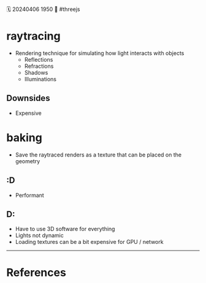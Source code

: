 🗓️ 20240406 1950
📎 #threejs

# raytracing
- Rendering technique for simulating how light interacts with objects
	- Reflections
	- Refractions
	- Shadows
	- Illuminations
## Downsides
- Expensive

# baking
- Save the raytraced renders as a texture that can be placed on the geometry

## :D
- Performant

## D:
- Have to use 3D software for everything
- Lights not dynamic
- Loading textures can be a bit expensive for GPU / network





--- 
# References
